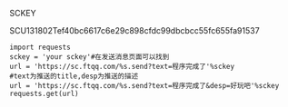 SCKEY

SCU131802Tef40bc6617c6e29c898cfdc99dbcbcc55fc655fa91537

    import requests
    sckey = 'your sckey'#在发送消息页面可以找到
    url = 'https://sc.ftqq.com/%s.send?text=程序完成了'%sckey
    #text为推送的title,desp为推送的描述
    url = 'https://sc.ftqq.com/%s.send?text=程序完成了&desp=好玩吧'%sckey
    requests.get(url)
